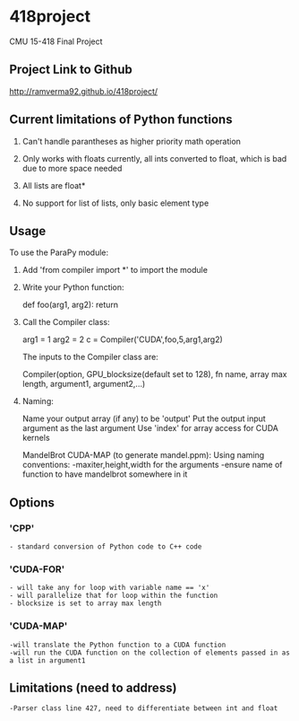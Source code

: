 # 418project
CMU 15-418 Final Project

## Project Link to Github
http://ramverma92.github.io/418project/

## Current limitations of Python functions
1) Can't handle parantheses as higher priority math operation

2) Only works with floats currently, all ints converted to float, which is bad due to more space needed

3) All lists are float*

4) No support for list of lists, only basic element type


## Usage
To use the ParaPy module:

1) Add 'from compiler import *' to import the module

2) Write your Python function:

	def foo(arg1, arg2):
	    return

3) Call the Compiler class:

	arg1 = 1
	arg2 = 2
	c = Compiler('CUDA',foo,5,arg1,arg2)

	The inputs to the Compiler class are:

	Compiler(option, GPU_blocksize(default set to 128), fn name, array max length, argument1, argument2,...)

4) Naming:

	Name your output array (if any) to be 'output'
	Put the output input argument as the last argument
	Use 'index' for array access for CUDA kernels

	MandelBrot CUDA-MAP (to generate mandel.ppm):
	Using naming conventions:
	-maxiter,height,width for the arguments
	-ensure name of function to have mandelbrot somewhere in it


## Options
### 'CPP'
	- standard conversion of Python code to C++ code
### 'CUDA-FOR'
	- will take any for loop with variable name == 'x'
	- will parallelize that for loop within the function
	- blocksize is set to array max length
### 'CUDA-MAP'
	-will translate the Python function to a CUDA function
	-will run the CUDA function on the collection of elements passed in as a list in argument1

## Limitations (need to address)
	-Parser class line 427, need to differentiate between int and float
